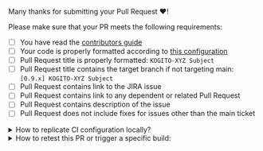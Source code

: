 Many thanks for submitting your Pull Request :heart:! 

Please make sure that your PR meets the following requirements:

- [ ] You have read the [contributors guide](CONTRIBUTING.md)
- [ ] Your code is properly formatted according to [this configuration](https://github.com/kiegroup/kogito-runtimes/tree/main/kogito-build/kogito-ide-config)
- [ ] Pull Request title is properly formatted: `KOGITO-XYZ Subject`
- [ ] Pull Request title contains the target branch if not targeting main: `[0.9.x] KOGITO-XYZ Subject`
- [ ] Pull Request contains link to the JIRA issue
- [ ] Pull Request contains link to any dependent or related Pull Request
- [ ] Pull Request contains description of the issue
- [ ] Pull Request does not include fixes for issues other than the main ticket

<details>
<summary>
How to replicate CI configuration locally?
</summary>

We do "simple" maven builds, they are just basically maven commands, but just because we have multiple repositories related between them and one change could affect several of those projects by multiple pull requests, we use [build-chain tool](https://github.com/kiegroup/github-action-build-chain) to handle cross repository builds and be sure that we always use latest version of the code for each repository.

[build-chain tool](https://github.com/kiegroup/github-action-build-chain) is not only a github-action tool but a CLI one, so in case you posted multiple pull requests related with this change you can easily reproduce the same build by executing it locally. See [local execution](https://github.com/kiegroup/github-action-build-chain#local-execution) details to get more information about it.
</details>

<details>
<summary>
How to retest this PR or trigger a specific build:
</summary>

* <b>Run all builds</b>  
  Please add comment: <b>Jenkins retest this</b>

* <b>Run (or rerun) specific test(s)</b>  
  Please add comment: <b>Jenkins (re)run [kogito-runtimes|optaplanner|kogito-apps|kogito-examples|optaplanner-quickstarts|optaweb-employee-rostering|optaweb-vehicle-routing] tests</b>
 
* <b>Quarkus LTS checks</b>  
  Please add comment: <b>Jenkins run LTS</b>

* <b>Run (or rerun) LTS specific test(s)</b>  
  Please add comment: <b>Jenkins (re)run [kogito-runtimes|optaplanner|kogito-apps|kogito-examples|optaplanner-quickstarts|optaweb-employee-rostering|optaweb-vehicle-routing] LTS</b>

* <b>Native checks</b>  
  Please add comment: <b>Jenkins run native</b>

* <b>Run (or rerun) native specific test(s)</b>  
  Please add comment: <b>Jenkins (re)run [kogito-runtimes|optaplanner|kogito-apps|kogito-examples|optaplanner-quickstarts|optaweb-employee-rostering|optaweb-vehicle-routing] native</b>

* <b>Full Kogito testing</b> (with cloud images and operator BDD testing)  
  Please add comment: <b>Jenkins run BDD</b>  
  <b>This check should be used only if a big change is done as it takes time to run, need resources and one full BDD tests check can be done at a time ...</b>
</details>
